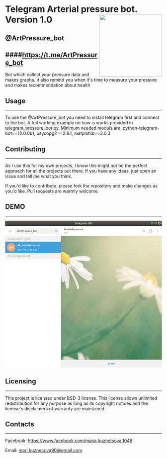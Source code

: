 # Telegram Arterial pressure bot. Version 1.0 <img align="right" width="200" height="200" src="https://github.com/Kvm99/Telegram-Pressurebot/blob/master/art-pressure.png">

## @ArtPressure_bot
####<https://t.me/ArtPressure_bot>
-------------
Bot which collect your pressure data and makes graphs.
It also remind you when it's time to measure your pressure and
makes recommendation about health


## Usage
-------------
To use the @ArtPressure_bot you need to install telegram first
and connect to the bot.
A full working example on how is works provided in telegram_pressure_bot.py.
Minimum needed moduls are: 
python-telegram-bot==12.0.0b1, psycopg2==2.8.1, matplotlib==3.0.3

## Contributing
-------------
As I use this for my own projects, I know this might not be the perfect approach for all the projects out there. If you have any ideas, just open an issue and tell me what you think.

If you'd like to contribute, please fork the repository and make changes as you'd like. Pull requests are warmly welcome.

## DEMO
-------------
![](Pressure_bot.gif)

## Licensing
-------------
This project is licensed under BSD-3 license. This license allows unlimited redistribution for any purpose as long as its copyright notices and the license's disclaimers of warranty are maintained. 

## Contacts
-------------
Facebook: <https://www.facebook.com/maria.kuznetsova.1048>

Email: <mari.kuznecova90@gmail.com>